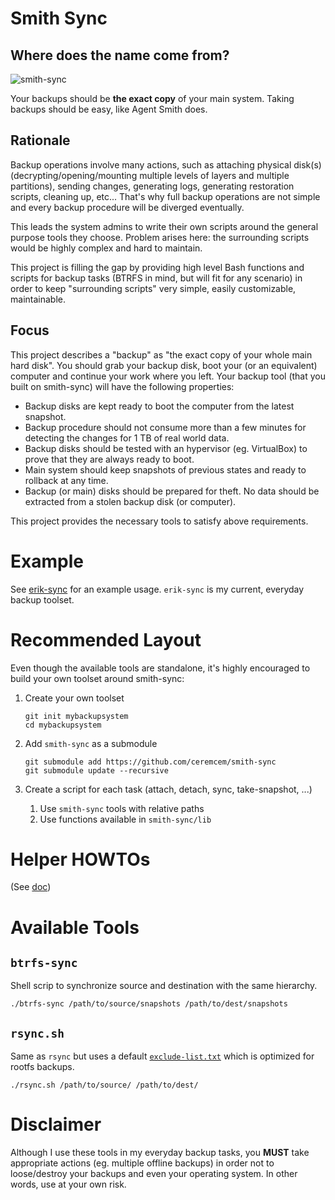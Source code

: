 # Smith Sync

## Where does the name come from?

![smith-sync](https://user-images.githubusercontent.com/6639874/107101402-40330c80-6828-11eb-9165-7cf84ee74f9d.gif)

Your backups should be **the exact copy** of your main system. Taking backups should be easy, like Agent Smith does.  

## Rationale 

Backup operations involve many actions, such as attaching physical disk(s) (decrypting/opening/mounting multiple levels of layers and multiple partitions), sending changes, generating logs, generating restoration scripts, cleaning up, etc... That's why full backup operations are not simple and every backup procedure will be diverged eventually.

This leads the system admins to write their own scripts around the general purpose tools they choose. Problem arises here: the surrounding scripts would be highly complex and hard to maintain.

This project is filling the gap by providing high level Bash functions and scripts for backup tasks (BTRFS in mind, but will fit for any scenario) in order to keep "surrounding scripts" very simple, easily customizable, maintainable.

## Focus

This project describes a "backup" as "the exact copy of your whole main hard disk". You should grab your backup disk, boot your (or an equivalent) computer and continue your work where you left. Your backup tool (that you built on smith-sync) will have the following properties: 

* Backup disks are kept ready to boot the computer from the latest snapshot. 
* Backup procedure should not consume more than a few minutes for detecting the changes for 1 TB of real world data.
* Backup disks should be tested with an hypervisor (eg. VirtualBox) to prove that they are always ready to boot.
* Main system should keep snapshots of previous states and ready to rollback at any time.
* Backup (or main) disks should be prepared for theft. No data should be extracted from a stolen backup disk (or computer). 

This project provides the necessary tools to satisfy above requirements.

# Example

See [erik-sync](https://github.com/ceremcem/erik-sync) for an example usage. `erik-sync` is my current, everyday backup toolset. 

# Recommended Layout

Even though the available tools are standalone, it's highly encouraged to build your own toolset around smith-sync:

1. Create your own toolset

    ```console
    git init mybackupsystem
    cd mybackupsystem
    ```

2. Add `smith-sync` as a submodule

    ```console
    git submodule add https://github.com/ceremcem/smith-sync
    git submodule update --recursive
    ```

3. Create a script for each task (attach, detach, sync, take-snapshot, ...)
    1. Use `smith-sync` tools with relative paths
    2. Use functions available in `smith-sync/lib`

# Helper HOWTOs

(See [doc](./doc))

# Available Tools

## `btrfs-sync`

Shell scrip to synchronize source and destination with the same hierarchy.

```console
./btrfs-sync /path/to/source/snapshots /path/to/dest/snapshots
```

## `rsync.sh`

Same as `rsync` but uses a default [`exclude-list.txt`](./exclude-list.txt) which is optimized for rootfs backups. 

```console
./rsync.sh /path/to/source/ /path/to/dest/
```

# Disclaimer

Although I use these tools in my everyday backup tasks, you **MUST** take appropriate actions (eg. multiple offline backups) in order not to loose/destroy your backups and even your operating system. In other words, use at your own risk.


